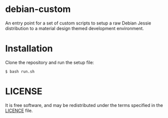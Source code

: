 # debian-custom

An entry point for a set of custom scripts to setup a raw Debian Jessie 
distribution to a material design themed development environment.

# Installation

Clone the repository and run the setup file:

```Shell
$ bash run.sh
```

# LICENSE
It is free software, and may be redistributed under the terms specified 
in the [LICENCE](https://github.com/alloveras/debian-custom/blob/master/LICENSE) file.
